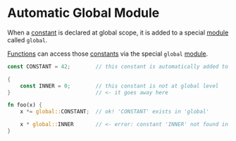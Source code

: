 Automatic Global Module
=======================


When a [constant](constants.md) is declared at global scope, it is added to a special
[module](modules/index.md) called `global`.

[Functions](functions.md) can access those [constants](constants.md) via the special `global`
[module](modules/index.md).

```rust
const CONSTANT = 42;        // this constant is automatically added to 'global'

{
    const INNER = 0;        // this constant is not at global level
}                           // <- it goes away here

fn foo(x) {
    x *= global::CONSTANT;  // ok! 'CONSTANT' exists in 'global'

    x * global::INNER       // <- error: constant 'INNER' not found in 'global'
}
```
